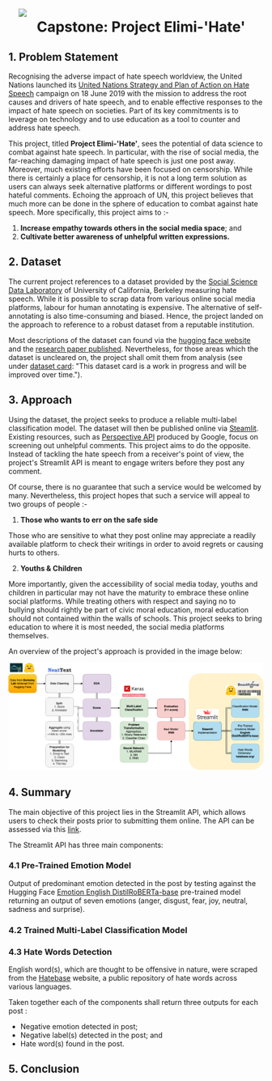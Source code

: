 <img src="http://imgur.com/1ZcRyrc.png" style="float: left; margin: 20px; height: 55px"> 

# Capstone: Project Elimi-'Hate'

## 1. Problem Statement

Recognising the adverse impact of hate speech worldview, the United Nations launched its [United Nations Strategy and Plan of Action on Hate Speech](https://www.un.org/en/genocideprevention/documents/advising-and-mobilizing/Action_plan_on_hate_speech_EN.pdf) campaign on 18 June 2019 with the mission to address the root causes and drivers of hate speech, and to enable effective responses to the impact of hate speech on societies. Part of its key commitments is to leverage on technology and to use education as a tool to counter and address hate speech. 

This project, titled **Project Elimi-'Hate'**, sees the potential of data science to combat against hate speech. In particular, with the rise of social media, the far-reaching damaging impact of hate speech is just one post away. Moreover, much existing efforts have been focused on censorship. While there is certainly a place for censorship, it is not a long term solution as users can always seek alternative platforms or different wordings to post hateful comments. Echoing the approach of UN, this project believes that much more can be done in the sphere of education to combat against hate speech. More specifically, this project aims to :-

1. **Increase empathy towards others in the social media space**; and 
2. **Cultivate better awareness of unhelpful written expressions.**

## 2. Dataset

The current project references to a dataset provided by the [Social Science Data Laboratory](https://matrix.berkeley.edu/research-center/social-science-data-laboratory-d-lab/) of University of California, Berkeley measuring hate speech. While it is possible to scrap data from various online social media platforms, labour for human annotating is expensive. The alternative of self-annotating is also time-consuming and biased. Hence, the project landed on the approach to reference to a robust dataset from a reputable institution.

Most descriptions of the dataset can found via the [hugging face website](https://huggingface.co/datasets/ucberkeley-dlab/measuring-hate-speech) and the [research paper published](https://arxiv.org/abs/2009.10277). Nevertheless, for those areas which the dataset is uncleared on, the project shall omit them from analysis (see under [dataset card](https://huggingface.co/datasets/ucberkeley-dlab/measuring-hate-speech): "This dataset card is a work in progress and will be improved over time.").

## 3. Approach

Using the dataset, the project seeks to produce a reliable multi-label classification model. The dataset will then be published online via [Steamlit](https://streamlit.io/). Existing resources, such as [Perspective API](https://perspectiveapi.com/) produced by Google, focus on screening out unhelpful comments. This project aims to do the opposite. Instead of tackling the hate speech from a receiver's point of view, the project's Streamlit API is meant to engage writers before they post any comment. 

Of course, there is no guarantee that such a service would be welcomed by many. Nevertheless, this project hopes that such a service will appeal to two groups of people :-

1. **Those who wants to err on the safe side**

Those who are sensitive to what they post online may appreciate a readily available platform to check their writings in order to avoid regrets or causing hurts to others. 

2. **Youths & Children**

More importantly, given the accessibility of social media today, youths and children in particular may not have the maturity to embrace these online social platforms. While treating others with respect and saying no to bullying should rightly be part of civic moral education, moral education should not contained within the walls of schools. This project seeks to bring education to where it is most needed, the social media platforms themselves. 

An overview of the project's approach is provided in the image below: 

![image](image.png)

## 4. Summary

The main objective of this project lies in the Streamlit API, which allows users to check their posts prior to submitting them online. The API can be assessed via this [link](https://soonpohchua91-streamlit-test-streamlit-app-j6eb7g.streamlit.app/).

The Streamlit API has three main components:

### 4.1 Pre-Trained Emotion Model

Output of predominant emotion detected in the post by testing against the Hugging Face [Emotion English DistilRoBERTa-base](https://huggingface.co/j-hartmann/emotion-english-distilroberta-base?text=Oh+Happy+Day) pre-trained model returning an output of seven emotions (anger, disgust, fear, joy, neutral, sadness and surprise).

### 4.2 Trained Multi-Label Classification Model


### 4.3 Hate Words Detection

English word(s), which are thought to be offensive in nature, were scraped from the [Hatebase](https://hatebase.org/) website, a public repository of hate words across various languages. 

Taken together each of the components shall return three outputs for each post :
- Negative emotion detected in post;
- Negative label(s) detected in the post; and 
- Hate word(s) found in the post.

## 5. Conclusion
